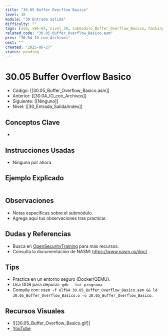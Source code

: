 ```yaml
---
title: "30.05 Buffer Overflow Basico"
level: 30
module: "30 Entrada Salida"
difficulty: ""
tags: [asm, x86-64, nivel_30, submodulo_Buffer_Overflow_Basico, hacking]
related_code: "30.05_Buffer_Overflow_Basico.asm"
prev: "30.04_IO_con_Archivos"
next: ""
created: "2025-06-27"
status: pending
---
```


# 30.05 Buffer Overflow Basico

- Código: [[30.05_Buffer_Overflow_Basico.asm]]  
- Anterior: [[30.04_IO_con_Archivos]]  
- Siguiente: [[Ninguno]]  
- Nivel: [[30_Entrada_Salida/index]]  

## Conceptos Clave
- 

## Instrucciones Usadas
- Ninguna por ahora

## Ejemplo Explicado
```asm

```

## Observaciones
- Notas específicas sobre el submódulo.
- Agrega aquí tus observaciones tras practicar.

## Dudas y Referencias
- Busca en [OpenSecurityTraining](https://opensecuritytraining.info/) para más recursos.
- Consulta la documentación de NASM: https://www.nasm.us/doc/

## Tips
- Practica en un entorno seguro (Docker/QEMU).
- Usa GDB para depurar: `gdb --tui programa`.
- Compila con: `nasm -f elf64 30.05_Buffer_Overflow_Basico.asm && ld 30.05_Buffer_Overflow_Basico.o -o 30.05_Buffer_Overflow_Basico`.

## Recursos Visuales
- ![[30.05_Buffer_Overflow_Basico.gif]]  
- [YouTube](https://youtube.com/placeholder)
